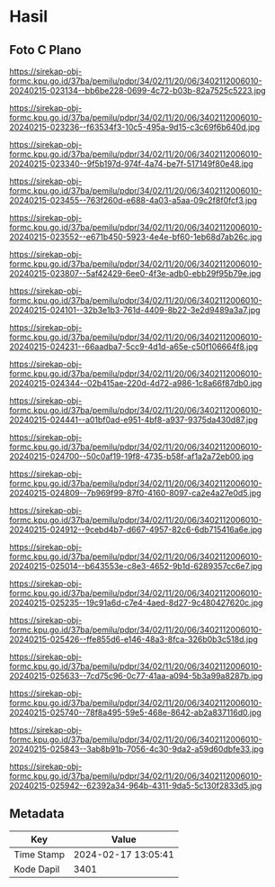 # Hasil

## Foto C Plano

https://sirekap-obj-formc.kpu.go.id/37ba/pemilu/pdpr/34/02/11/20/06/3402112006010-20240215-023134--bb6be228-0699-4c72-b03b-82a7525c5223.jpg

https://sirekap-obj-formc.kpu.go.id/37ba/pemilu/pdpr/34/02/11/20/06/3402112006010-20240215-023236--f63534f3-10c5-495a-9d15-c3c69f6b640d.jpg

https://sirekap-obj-formc.kpu.go.id/37ba/pemilu/pdpr/34/02/11/20/06/3402112006010-20240215-023340--9f5b197d-974f-4a74-be7f-517149f80e48.jpg

https://sirekap-obj-formc.kpu.go.id/37ba/pemilu/pdpr/34/02/11/20/06/3402112006010-20240215-023455--763f260d-e688-4a03-a5aa-09c2f8f0fcf3.jpg

https://sirekap-obj-formc.kpu.go.id/37ba/pemilu/pdpr/34/02/11/20/06/3402112006010-20240215-023552--e671b450-5923-4e4e-bf60-1eb68d7ab26c.jpg

https://sirekap-obj-formc.kpu.go.id/37ba/pemilu/pdpr/34/02/11/20/06/3402112006010-20240215-023807--5af42429-6ee0-4f3e-adb0-ebb29f95b79e.jpg

https://sirekap-obj-formc.kpu.go.id/37ba/pemilu/pdpr/34/02/11/20/06/3402112006010-20240215-024101--32b3e1b3-761d-4409-8b22-3e2d9489a3a7.jpg

https://sirekap-obj-formc.kpu.go.id/37ba/pemilu/pdpr/34/02/11/20/06/3402112006010-20240215-024231--66aadba7-5cc9-4d1d-a65e-c50f106664f8.jpg

https://sirekap-obj-formc.kpu.go.id/37ba/pemilu/pdpr/34/02/11/20/06/3402112006010-20240215-024344--02b415ae-220d-4d72-a986-1c8a66f87db0.jpg

https://sirekap-obj-formc.kpu.go.id/37ba/pemilu/pdpr/34/02/11/20/06/3402112006010-20240215-024441--a01bf0ad-e951-4bf8-a937-9375da430d87.jpg

https://sirekap-obj-formc.kpu.go.id/37ba/pemilu/pdpr/34/02/11/20/06/3402112006010-20240215-024700--50c0af19-19f8-4735-b58f-af1a2a72eb00.jpg

https://sirekap-obj-formc.kpu.go.id/37ba/pemilu/pdpr/34/02/11/20/06/3402112006010-20240215-024809--7b969f99-87f0-4160-8097-ca2e4a27e0d5.jpg

https://sirekap-obj-formc.kpu.go.id/37ba/pemilu/pdpr/34/02/11/20/06/3402112006010-20240215-024912--9cebd4b7-d667-4957-82c6-6db715416a6e.jpg

https://sirekap-obj-formc.kpu.go.id/37ba/pemilu/pdpr/34/02/11/20/06/3402112006010-20240215-025014--b643553e-c8e3-4652-9b1d-6289357cc6e7.jpg

https://sirekap-obj-formc.kpu.go.id/37ba/pemilu/pdpr/34/02/11/20/06/3402112006010-20240215-025235--19c91a6d-c7e4-4aed-8d27-9c480427620c.jpg

https://sirekap-obj-formc.kpu.go.id/37ba/pemilu/pdpr/34/02/11/20/06/3402112006010-20240215-025426--ffe855d6-e146-48a3-8fca-326b0b3c518d.jpg

https://sirekap-obj-formc.kpu.go.id/37ba/pemilu/pdpr/34/02/11/20/06/3402112006010-20240215-025633--7cd75c96-0c77-41aa-a094-5b3a99a8287b.jpg

https://sirekap-obj-formc.kpu.go.id/37ba/pemilu/pdpr/34/02/11/20/06/3402112006010-20240215-025740--78f8a495-59e5-468e-8642-ab2a837116d0.jpg

https://sirekap-obj-formc.kpu.go.id/37ba/pemilu/pdpr/34/02/11/20/06/3402112006010-20240215-025843--3ab8b91b-7056-4c30-9da2-a59d60dbfe33.jpg

https://sirekap-obj-formc.kpu.go.id/37ba/pemilu/pdpr/34/02/11/20/06/3402112006010-20240215-025942--62392a34-964b-4311-9da5-5c130f2833d5.jpg


## Metadata

| Key        | Value               |
| ---------- | ------------------- |
| Time Stamp | 2024-02-17 13:05:41 |
| Kode Dapil | 3401                |



